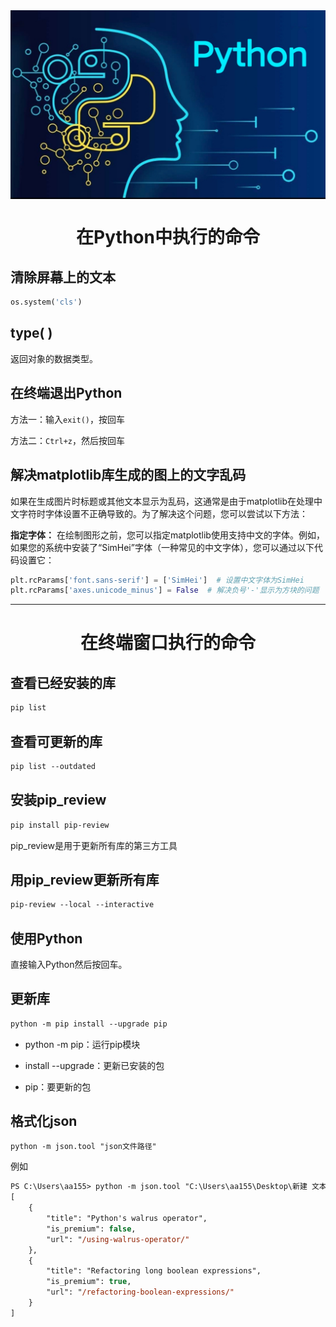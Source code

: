 <img src="https://raw.githubusercontent.com/aa1555/Repository/main/Misc/img/Python.jpg" align="center">

<h1 align="center">在Python中执行的命令</h1>

## 清除屏幕上的文本
```python
os.system('cls')
```
## type( )

返回对象的数据类型。

## 在终端退出Python

方法一：输入`exit()`，按回车

方法二：`Ctrl+z`，然后按回车

## 解决matplotlib库生成的图上的文字乱码

如果在生成图片时标题或其他文本显示为乱码，这通常是由于matplotlib在处理中文字符时字体设置不正确导致的。为了解决这个问题，您可以尝试以下方法：

<b>指定字体：</b>
在绘制图形之前，您可以指定matplotlib使用支持中文的字体。例如，如果您的系统中安装了“SimHei”字体（一种常见的中文字体），您可以通过以下代码设置它：
```python
plt.rcParams['font.sans-serif'] = ['SimHei']  # 设置中文字体为SimHei  
plt.rcParams['axes.unicode_minus'] = False  # 解决负号'-'显示为方块的问题
```




<hr>





<h1 align="center">在终端窗口执行的命令</h1>

## 查看已经安装的库 
```ps
pip list
```
## 查看可更新的库
```ps
pip list --outdated
```
## 安装pip_review
```ps
pip install pip-review
```
pip_review是用于更新所有库的第三方工具

## 用pip_review更新所有库
```ps
pip-review --local --interactive
```
## 使用Python

直接输入Python然后按回车。

## 更新库
```ps
python -m pip install --upgrade pip
```
- python -m pip：运行pip模块

- install --upgrade：更新已安装的包

- pip：要更新的包

## 格式化json
```ps
python -m json.tool "json文件路径"
```
例如
```ps
PS C:\Users\aa155> python -m json.tool "C:\Users\aa155\Desktop\新建 文本文档.json"
[
    {
        "title": "Python's walrus operator",
        "is_premium": false,
        "url": "/using-walrus-operator/"
    },
    {
        "title": "Refactoring long boolean expressions",
        "is_premium": true,
        "url": "/refactoring-boolean-expressions/"
    }
]
```
